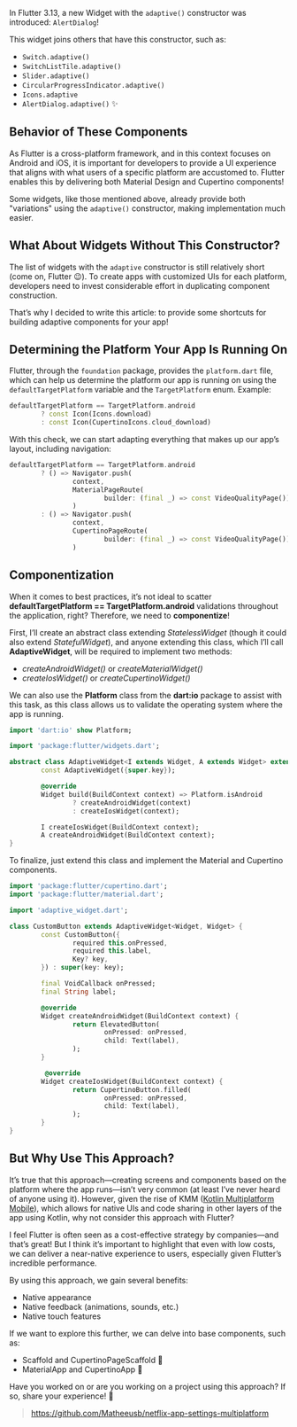In Flutter 3.13, a new Widget with the `adaptive()` constructor was introduced: `AlertDialog`!

This widget joins others that have this constructor, such as:

- `Switch.adaptive()`
- `SwitchListTile.adaptive()`
- `Slider.adaptive()`
- `CircularProgressIndicator.adaptive()`
- `Icons.adaptive`
- `AlertDialog.adaptive()` ✨

## Behavior of These Components

As Flutter is a cross-platform framework, and in this context focuses on Android and iOS, it is important for developers to provide a UI experience that aligns with what users of a specific platform are accustomed to. Flutter enables this by delivering both Material Design and Cupertino components!

Some widgets, like those mentioned above, already provide both "variations" using the `adaptive()` constructor, making implementation much easier.

## What About Widgets Without This Constructor?

The list of widgets with the `adaptive` constructor is still relatively short (come on, Flutter 😉). To create apps with customized UIs for each platform, developers need to invest considerable effort in duplicating component construction.

That’s why I decided to write this article: to provide some shortcuts for building adaptive components for your app!

## Determining the Platform Your App Is Running On

Flutter, through the `foundation` package, provides the `platform.dart` file, which can help us determine the platform our app is running on using the `defaultTargetPlatform` variable and the `TargetPlatform` enum. Example:

```dart
defaultTargetPlatform == TargetPlatform.android
        ? const Icon(Icons.download)
        : const Icon(CupertinoIcons.cloud_download)
```

With this check, we can start adapting everything that makes up our app’s layout, including navigation:

```dart
defaultTargetPlatform == TargetPlatform.android
        ? () => Navigator.push(
                context, 
                MaterialPageRoute(
                        builder: (final _) => const VideoQualityPage()),
                )
        : () => Navigator.push(
                context, 
                CupertinoPageRoute(
                        builder: (final _) => const VideoQualityPage()),
                )
```

## Componentization

When it comes to best practices, it’s not ideal to scatter **defaultTargetPlatform == TargetPlatform.android** validations throughout the application, right? Therefore, we need to **componentize**!

First, I’ll create an abstract class extending *StatelessWidget* (though it could also extend *StatefulWidget*), and anyone extending this class, which I’ll call **AdaptiveWidget**, will be required to implement two methods:

- *createAndroidWidget()* or *createMaterialWidget()*
- *createIosWidget()* or *createCupertinoWidget()*

We can also use the **Platform** class from the **dart:io** package to assist with this task, as this class allows us to validate the operating system where the app is running.

```dart
import 'dart:io' show Platform;

import 'package:flutter/widgets.dart';

abstract class AdaptiveWidget<I extends Widget, A extends Widget> extends StatelessWidget {
        const AdaptiveWidget({super.key});

        @override
        Widget build(BuildContext context) => Platform.isAndroid
                ? createAndroidWidget(context)
                : createIosWidget(context);

        I createIosWidget(BuildContext context);
        A createAndroidWidget(BuildContext context);
}
```

To finalize, just extend this class and implement the Material and Cupertino components.

```dart
import 'package:flutter/cupertino.dart';
import 'package:flutter/material.dart';

import 'adaptive_widget.dart';

class CustomButton extends AdaptiveWidget<Widget, Widget> {
        const CustomButton({
                required this.onPressed,
                required this.label,
                Key? key,
        }) : super(key: key);

        final VoidCallback onPressed;
        final String label;

        @override
        Widget createAndroidWidget(BuildContext context) {
                return ElevatedButton(
                        onPressed: onPressed,
                        child: Text(label),
                );
        }

         @override
        Widget createIosWidget(BuildContext context) {
                return CupertinoButton.filled(
                        onPressed: onPressed,
                        child: Text(label),
                );
        }
}
```

## But Why Use This Approach?

It’s true that this approach—creating screens and components based on the platform where the app runs—isn’t very common (at least I’ve never heard of anyone using it). However, given the rise of KMM ([Kotlin Multiplatform Mobile](https://www.jetbrains.com/help/kotlin-multiplatform-dev/multiplatform-create-first-app.html)), which allows for native UIs and code sharing in other layers of the app using Kotlin, why not consider this approach with Flutter?

I feel Flutter is often seen as a cost-effective strategy by companies—and that’s great! But I think it’s important to highlight that even with low costs, we can deliver a near-native experience to users, especially given Flutter’s incredible performance.

By using this approach, we gain several benefits:

- Native appearance
- Native feedback (animations, sounds, etc.)
- Native touch features

If we want to explore this further, we can delve into base components, such as:

- Scaffold and CupertinoPageScaffold 🤯
- MaterialApp and CupertinoApp 🚀

Have you worked on or are you working on a project using this approach? If so, share your experience! 🍻

> https://github.com/Matheeusb/netflix-app-settings-multiplatform
